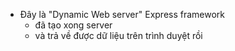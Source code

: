 + Đây là "Dynamic Web server" Express framework
  - đã tạo xong server
  - và trả về được dữ liệu trên trình duyệt rồi